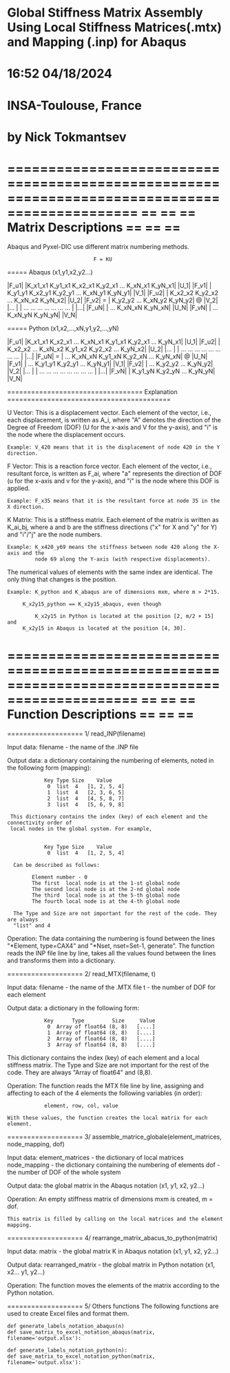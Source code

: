 # Global Stiffness Matrix Assembly Using Local Stiffness Matrices(.mtx) and Mapping (.inp) for Abaqus



# 16:52 04/18/2024 
# INSA-Toulouse, France
# by Nick Tokmantsev

==============================================================================================
==                                                                                          ==
==                                    Matrix Descriptions                                   ==
==                                                                                          ==
==============================================================================================

Abaqus and Pyxel-DIC use different matrix numbering methods.

			                    F = KU

=====    Abaqus (x1,y1,x2,y2...)

|F_u1|         |K_x1_x1    K_y1_x1    K_x2_x1    K_y2_x1    ...    K_xN_x1    K_yN_x1|    |U_1|
|F_v1|         |           K_y1_y1    K_x2_y1    K_y2_y1    ...    K_xN_y1    K_yN_y1|    |V_1|
|F_u2|         |		      K_x2_x2    K_y2_x2    ...    K_xN_x2    K_yN_x2|    |U_2|
|F_v2|    =    |				 K_y2_y2    ...    K_xN_y2    K_yN_y2| @  |V_2|
|... |         |  ...        ...        ...        ...      ...      ...        ...  |    |...|
|F_uN|         |					    ...    K_xN_xN    K_yN_xN|    |U_N|
|F_vN|         |					    ...    K_xN_yN    K_yN_yN|    |V_N|


=====     Python (x1,x2,...,xN,y1,y2,...,yN)

|F_u1|    |K_x1_x1 K_x2_x1 ...  K_xN_x1	  K_y1_x1  K_y2_x1   ...    K_yN_x1|     |U_1|
|F_u2|    | 	   K_x2_x2 ...  K_xN_x2   K_y1_x2  K_y2_x2   ...    K_yN_x2|     |U_2|
|... |    |  ...     ...   ...   ...       ...      ...      ...      ...  |     |...|
|F_uN| =  |		   ...  K_xN_xN   K_y1_xN  K_y2_xN   ...    K_yN_xN|  @  |U_N|
|F_v1|    |		   ...            K_y1_y1  K_y2_y1   ...    K_yN_y1|     |V_1|
|F_v2|    |                ...                     K_y2_y2   ...    K_yN_y2|     |V_2|
|... |    |  ...    ...    ...     ...      ...      ...     ...      ...  |     |...|
|F_vN|    |        		          K_y1_yN  K_y2_yN   ...    K_yN_yN|     |V_N|



==================================    Explanation    =========================================

U Vector:
    This is a displacement vector. Each element of the vector, i.e., each displacement,
    is written as A_i, where "A" denotes the direction of the Degree of Freedom (DOF) (U for 
    the x-axis and V for the y-axis), and "i" is the node where the displacement occurs.
    
    Example: V_420 means that it is the displacement of node 420 in the Y direction.



F Vector:
    This is a reaction force vector. Each element of the vector, i.e., resultant force, is 
    written as F_ai, where "a" represents the direction of DOF (u for the x-axis and v for the
    y-axis), and "i" is the node where this DOF is applied.
    
    Example: F_x35 means that it is the resultant force at node 35 in the X direction.



K Matrix:
    This is a stiffness matrix. Each element of the matrix is written as K_ai_bj, where a and 
    b are the stiffness directions ("x" for X and "y" for Y) and "i"/"j" are the node numbers.
    
    Example: K_x420_y69 means the stiffness between node 420 along the X-axis and the
             node 69 along the Y-axis (with respective displacements).




The numerical values of elements with the same index are identical. The only thing that changes
is the position.



    Example: K_python and K_abaqus are of dimensions mxm, where m > 2*15. 
	     
	     K_x2y15_python == K_x2y15_abaqus, even though 
             
             K_x2y15 in Python is located at the position [2, m/2 + 15] and 
	     K_x2y15 in Abaqus is located at the position [4, 30].







==============================================================================================
==                                                                                          ==
==                               Function Descriptions                                      ==
==                                                                                          ==
==============================================================================================

===================    1/ read_INP(filename)

Input data:
    filename - the name of the .INP file

Output data: a dictionary containing the numbering of elements, noted in the 
    following form (mapping):

                Key Type Size    Value
                 0  list  4   [1, 2, 5, 4]
                 1  list  4   [2, 3, 6, 5]
                 2  list  4   [4, 5, 8, 7]
                 3  list  4   [5, 6, 9, 8]

     This dictionary contains the index (key) of each element and the connectivity order of 
     local nodes in the global system. For example,


                Key Type Size    Value
                 0  list  4   [1, 2, 5, 4]

      Can be described as follows:

            Element number - 0
            The first  local node is at the 1-st global node
            The second local node is at the 2-nd global node
            The third  local node is at the 5-th global node
            The fourth local node is at the 4-th global node
    
      The Type and Size are not important for the rest of the code. They are always 
      "list" and 4
    

Operation:
    The data containing the numbering is found between the lines "*Element, type=CAX4" and 
    "*Nset, nset=Set-1, generate". The function reads the INP file line by line, takes all the
    values found between the lines and transforms them into a dictionary.







===================    2/ read_MTX(filename, t)

Input data:
    filename - the name of the .MTX file
    t        - the number of DOF for each element

Output data: a dictionary in the following form:

                Key      Type         Size     Value
                 0  Array of float64 (8, 8)   [....]
                 1  Array of float64 (8, 8)   [....]
                 2  Array of float64 (8, 8)   [....]
                 3  Array of float64 (8, 8)   [....]

   This dictionary contains the index (key) of each element and a local stiffness matrix. The 
   Type and Size are not important for the rest of the code. They are always "Array of float64"
   and (8,8).
    

Operation:
    The function reads the MTX file line by line, assigning and affecting to each of
    the 4 elements the following variables (in order):
    
                element, row, col, value
    
    With these values, the function creates the local matrix for each element.







===================    3/ assemble_matrice_globale(element_matrices, node_mapping, dof)

Input data:
    element_matrices - the dictionary of local matrices 
    node_mapping     - the dictionary containing the numbering of elements
    dof              - the number of DOF of the whole system 

Output data: the global matrix in the Abaqus notation (x1, y1, x2, y2...)


Operation:
    An empty stiffness matrix of dimensions mxm is created,  m = dof.

    This matrix is filled by calling on the local matrices and the element mapping.
    







===================    4/ rearrange_matrix_abacus_to_python(matrix)

Input data:
    matrix - the global matrix K in Abaqus notation (x1, y1, x2, y2...) 
    
Output data: 
    rearranged_matrix - the global matrix in Python notation (x1, x2... y1, y2...)


Operation:
    The function moves the elements of the matrix according to the Python notation.
    






===================    5/ Others functions
The following functions are used to create Excel files and format them.

    def generate_labels_notation_abaqus(n)
    def save_matrix_to_excel_notation_abaqus(matrix, filename='output.xlsx'):

    def generate_labels_notation_python(n):
    def save_matrix_to_excel_notation_python(matrix, filename='output.xlsx'):

